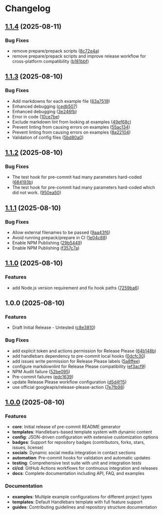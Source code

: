 # Changelog

## [1.1.4](https://github.com/actuarysailor/pre-commit-readme-generator/compare/v1.1.3...v1.1.4) (2025-08-11)


### Bug Fixes

* remove prepare/prepack scripts ([8c72e4a](https://github.com/actuarysailor/pre-commit-readme-generator/commit/8c72e4a82c183ac9331f15c3a6f84c6673c0d850))
* remove prepare/prepack scripts and improve release workflow for cross-platform compatibility ([b181bbf](https://github.com/actuarysailor/pre-commit-readme-generator/commit/b181bbff4710e62d6a81ecc6c191e9997b1d1c95))

## [1.1.3](https://github.com/actuarysailor/pre-commit-readme-generator/compare/v1.1.2...v1.1.3) (2025-08-10)


### Bug Fixes

* Add markdowns for each example file ([63a7519](https://github.com/actuarysailor/pre-commit-readme-generator/commit/63a751983676c6c772f3548e5666988ec66b45ce))
* Enhanced debugging ([cedb507](https://github.com/actuarysailor/pre-commit-readme-generator/commit/cedb5076870b5b4baf19c17b06414b1c5c948c28))
* Enhanced debugging ([3e246fb](https://github.com/actuarysailor/pre-commit-readme-generator/commit/3e246fbe1fab0ba2d652d0ab626609fcbc281a26))
* Error in code ([10ce7be](https://github.com/actuarysailor/pre-commit-readme-generator/commit/10ce7be73ed718e0f5a12517d00e9b5bb4d3f93c))
* Exclude markdown lint from looking at examples ([49ef68c](https://github.com/actuarysailor/pre-commit-readme-generator/commit/49ef68c11eae66621e9b3709d67810ada433a650))
* Prevent linting from causing errors on examples ([55ac134](https://github.com/actuarysailor/pre-commit-readme-generator/commit/55ac134bb640340e4290f4ec84188e7601d6c6a9))
* Prevent linting from causing errors on examples ([8a22104](https://github.com/actuarysailor/pre-commit-readme-generator/commit/8a221047e0bba1e0e4debf7ed15920a14cefaea6))
* Validation of config files ([5bd80a0](https://github.com/actuarysailor/pre-commit-readme-generator/commit/5bd80a0d8ffb9dc16a7da95f8ef86ee8da7f7e73))

## [1.1.2](https://github.com/actuarysailor/pre-commit-readme-generator/compare/v1.1.1...v1.1.2) (2025-08-10)


### Bug Fixes

* The test hook for pre-commit had many parameters hard-coded ([684193b](https://github.com/actuarysailor/pre-commit-readme-generator/commit/684193b0a5496262bed3747d2173072e5e263735))
* The test hook for pre-commit had many parameters hard-coded which did not work. ([950ea50](https://github.com/actuarysailor/pre-commit-readme-generator/commit/950ea50e3622a7fb1790bd48a0d740388c209095))

## [1.1.1](https://github.com/actuarysailor/pre-commit-readme-generator/compare/v1.1.0...v1.1.1) (2025-08-10)


### Bug Fixes

* Allow external filenames to be passed ([9aa43f6](https://github.com/actuarysailor/pre-commit-readme-generator/commit/9aa43f6228fbf6e41bd154c2961fd97e3abeadb6))
* Avoid running prepack/prepare in CI ([1e04c88](https://github.com/actuarysailor/pre-commit-readme-generator/commit/1e04c88352d000e214653afe0b427f1ac533e724))
* Enable NPM Publishing ([29b5449](https://github.com/actuarysailor/pre-commit-readme-generator/commit/29b5449e50460ff6559ec2fa28b5c2cd7e300a38))
* Enable NPM Publishing ([f357c7a](https://github.com/actuarysailor/pre-commit-readme-generator/commit/f357c7a0d6ee2ecfce7701e87830f9e42a61cbf7))

## [1.1.0](https://github.com/actuarysailor/pre-commit-readme-generator/compare/v1.0.0...v1.1.0) (2025-08-10)


### Features

* add Node.js version requirement and fix hook paths ([7259ba6](https://github.com/actuarysailor/pre-commit-readme-generator/commit/7259ba6f206c4e9d735a432d58e966aab92cfa08))

## 1.0.0 (2025-08-10)


### Features

* Draft Initial Release - Untested ([c8e3810](https://github.com/actuarysailor/pre-commit-readme-generator/commit/c8e38104d7a582bf3da54d98cd2313d7dfb58b74))


### Bug Fixes

* add explicit token and actions permission for Release Please ([64b148b](https://github.com/actuarysailor/pre-commit-readme-generator/commit/64b148b1d210542e9e65da3443c82d8f99451674))
* add handlebars dependency to pre-commit local hooks ([0dcfc30](https://github.com/actuarysailor/pre-commit-readme-generator/commit/0dcfc301329c79f73621569df7677de92d904739))
* add issues write permission for Release Please labels ([5a8ffee](https://github.com/actuarysailor/pre-commit-readme-generator/commit/5a8ffee466b7e0158c16e7e3274e2ebdfd51457e))
* configure markdownlint for Release Please compatibility ([ef3acf9](https://github.com/actuarysailor/pre-commit-readme-generator/commit/ef3acf99666947d7e3f06c4602038b454f9a93ed))
* NPM Audit failure ([52be095](https://github.com/actuarysailor/pre-commit-readme-generator/commit/52be095c3a904f6d8e3eb202302fe19c11a0e6ff))
* Pre-commit failures ([edc1639](https://github.com/actuarysailor/pre-commit-readme-generator/commit/edc1639b939a6467414db6ce7cfbe2ef1f933607))
* update Release Please workflow configuration ([d5d4f15](https://github.com/actuarysailor/pre-commit-readme-generator/commit/d5d4f15a7d081578b2ab59125e4af19c6327ec9b))
* use official googleapis/release-please-action ([7e7fb98](https://github.com/actuarysailor/pre-commit-readme-generator/commit/7e7fb987cd34b5a1b1a737da4b7522175ceb93a3))

## [1.0.0](https://github.com/actuarysailor/pre-commit-readme-generator/compare/v0.0.0...v1.0.0) (2025-08-10)

### Features

* **core**: Initial release of pre-commit README generator
* **templates**: Handlebars-based template system with dynamic content
* **config**: JSON-driven configuration with extensive customization options
* **badges**: Support for repository badges (contributors, forks, stars, issues,
license)
* **socials**: Dynamic social media integration in contact sections
* **automation**: Pre-commit hooks for validation and automatic updates
* **testing**: Comprehensive test suite with unit and integration tests
* **ci/cd**: GitHub Actions workflows for continuous integration and releases
* **docs**: Complete documentation including API, FAQ, and examples

### Documentation

* **examples**: Multiple example configurations for different project types
* **templates**: Default Handlebars template with full feature support
* **guides**: Contributing guidelines and repository structure documentation
